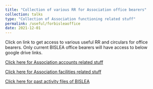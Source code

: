 ```yaml
---
title: "Collection of various RR for Association office bearers"
collection: talks
type: "Collection of Association functioning related stuff"
permalink: /useful/forbisleaoffice
date: 2021-12-01
---
```


Click on link to get access to various useful RR and circulars for office bearers. 
Only current BISLEA office bearers will have access to below google drive links.   

[Click here for Association accounts related stuff ](https://drive.google.com/drive/folders/1XDdjkITxTis76fRYznRPZW5XTa9zeNXT?usp=sharing)


[Click here for Association facilities related stuff ](https://drive.google.com/drive/folders/1Y0euHaEOYs45SI2Aja9jicKiSBQHu3Ez?usp=sharing)


[Click here for past activity files of BISLEA](https://drive.google.com/drive/folders/1mHAOjxUVLbyvoR6warmy784TkNhBMTra?usp=sharing)
